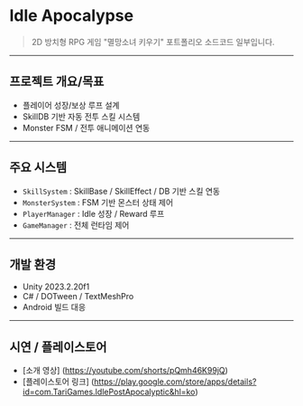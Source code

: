 
# Idle Apocalypse
> 2D 방치형 RPG 게임 "멸망소녀 키우기" 포트폴리오 소드코드 일부입니다.
--------------------------------------------------

## 프로젝트 개요/목표
- 플레이어 성장/보상 루프 설계
- SkillDB 기반 자동 전투 스킬 시스템
- Monster FSM / 전투 애니메이션 연동
--------------------------------------------------

## 주요 시스템
- `SkillSystem` : SkillBase / SkillEffect / DB 기반 스킬 연동
- `MonsterSystem` : FSM 기반 몬스터 상태 제어
- `PlayerManager` : Idle 성장 / Reward 루프
- `GameManager` : 전체 런타임 제어
--------------------------------------------------

## 개발 환경
- Unity 2023.2.20f1
- C# / DOTween / TextMeshPro
- Android 빌드 대응
--------------------------------------------------

## 시연 / 플레이스토어
- [소개 영상] (https://youtube.com/shorts/pQmh46K99jQ)
- [플레이스토어 링크] (https://play.google.com/store/apps/details?id=com.TariGames.IdlePostApocalyptic&hl=ko)
